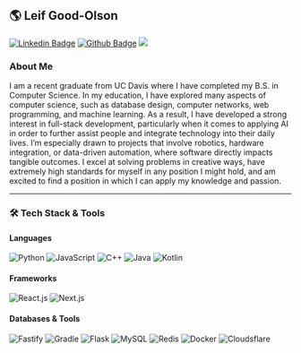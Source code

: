 ## 🌎 Leif Good-Olson

[![Linkedin Badge](https://img.shields.io/badge/-LinkedIn-0077B5?style=flat&logo=Linkedin&logoColor=white&link=https://www.linkedin.com/in/leif-good-olson/)](https://www.linkedin.com/in/leif-good-olson/) [![Github Badge](https://img.shields.io/badge/-Github-242A2D?style=flat&logo=Github&logoColor=white&link=https://github.com/lolson3?tab=repositories)](https://github.com/lolson3?tab=repositories) ![](https://komarev.com/ghpvc/?username=lolson3)

### About Me

<p align="left">
I am a recent graduate from UC Davis where I have completed my B.S. in Computer Science. In my education, I have explored many aspects of computer science, such as database design, computer networks, web programming, and machine learning. As a result, I have developed a strong interest in full-stack development, particularly when it comes to applying AI in order to further assist people and integrate technology into their daily lives. I’m especially drawn to projects that involve robotics, hardware integration, or data-driven automation, where software directly impacts tangible outcomes. I excel at solving problems in creative ways, have extremely high standards for myself in any position I might hold, and am excited to find a position in which I can apply my knowledge and passion.
<br>

</p>

---

### 🛠️ Tech Stack & Tools

#### Languages
![Python](https://img.shields.io/badge/-Python-0077B5?style=flat&logoColor=white&logo=python)
![JavaScript](https://shields.io/badge/JavaScript-F7DF1E?logo=JavaScript&logoColor=000&style=flat-square)
![C++](https://img.shields.io/badge/C++-00599C?style=flat-square&logo=C%2B%2B&logoColor=white)
![Java](https://img.shields.io/badge/-Java-ff961f?style=flat&logoColor=white&logo=java)
![Kotlin](https://img.shields.io/badge/-kotlin-7478AE?style=flat&logoColor=white&logo=kotlin)

#### Frameworks
![React.js](https://img.shields.io/badge/-ReactJs-61DAFB?logo=react&logoColor=white&style=for-the-badge)
![Next.js](https://img.shields.io/badge/next.js-000000?style=for-the-badge&logo=nextdotjs&logoColor=white)

#### Databases & Tools
![Fastify](https://img.shields.io/badge/Fastify-000000?style=for-the-badge&logo=fastify&logoColor=white)
![Gradle](https://img.shields.io/badge/Gradle-02303A?style=for-the-badge&logo=Gradle&logoColor=white) 
![Flask](https://img.shields.io/badge/Flask-000000?logo=flask&logoColor=white)
![MySQL](https://img.shields.io/badge/-MySQL-4479A1?style=flat&logo=mysql&logoColor=white)
![Redis](https://img.shields.io/badge/-Redis-DC382D?style=flat&logo=redis&logoColor=white)
![Docker](https://img.shields.io/badge/-Docker-1090D1?style=flat&logoColor=white&logo=docker)
![Cloudsflare](https://img.shields.io/badge/Cloudflare-F38020?style=flat&logo=Cloudflare&logoColor=white)

<br>
